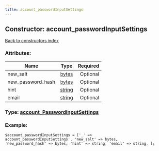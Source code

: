 ```yaml
---
title: account_passwordInputSettings
---
```

## Constructor: account\_passwordInputSettings  
[Back to constructors index](index.md)



### Attributes:

| Name     |    Type       | Required |
|----------|:-------------:|---------:|
|new\_salt|[bytes](../types/bytes.md) | Optional|
|new\_password\_hash|[bytes](../types/bytes.md) | Optional|
|hint|[string](../types/string.md) | Optional|
|email|[string](../types/string.md) | Optional|



### Type: [account\_PasswordInputSettings](../types/account_PasswordInputSettings.md)


### Example:

```
$account_passwordInputSettings = ['_' => account_passwordInputSettings', 'new_salt' => bytes, 'new_password_hash' => bytes, 'hint' => string, 'email' => string, ];
```